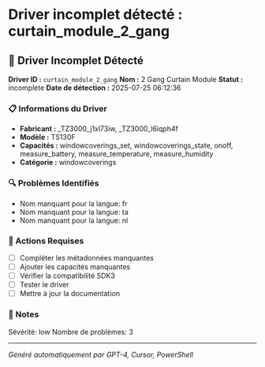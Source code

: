 # Driver incomplet détecté : curtain_module_2_gang

## 🚨 Driver Incomplet Détecté

**Driver ID :** `curtain_module_2_gang`
**Nom :** 2 Gang Curtain Module
**Statut :** incomplete
**Date de détection :** 2025-07-25 06:12:36

### 📋 Informations du Driver
- **Fabricant :** _TZ3000_j1xl73iw, _TZ3000_l6iqph4f
- **Modèle :** TS130F
- **Capacités :** windowcoverings_set, windowcoverings_state, onoff, measure_battery, measure_temperature, measure_humidity
- **Catégorie :** windowcoverings

### 🔍 Problèmes Identifiés
- Nom manquant pour la langue: fr
- Nom manquant pour la langue: ta
- Nom manquant pour la langue: nl

### 🎯 Actions Requises
- [ ] Compléter les métadonnées manquantes
- [ ] Ajouter les capacités manquantes
- [ ] Vérifier la compatibilité SDK3
- [ ] Tester le driver
- [ ] Mettre à jour la documentation

### 📝 Notes
Sévérité: low
Nombre de problèmes: 3

---
*Généré automatiquement par GPT-4, Cursor, PowerShell*

